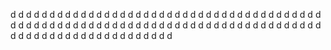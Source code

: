 d
d
d
d
d
d
d
d
d
d
d
d
d
d
d
d
d
d
d
d
d
d
d
d
d
d
d
d
d
d
d
d
d
d
d
d
d
d
d
d
d
d
d
d
d
d
d
d
d
d
d
d
d
d
d
d
d
d
d
d
d
d
d
d
d
d
d
d
d
d
d
d
d
d
d
d
d
d
d
d
d
d
d
d
d
d
d
d
d
d
d
d
d
d
d
d
d
d
d
d
d
